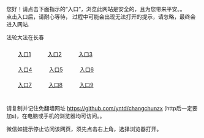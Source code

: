 您好！请点击下面指示的“入口”，浏览此网站是安全的，且为您带来平安。。 <br/>
点击入口后，请耐心等待， 过程中可能会出现无法打开的提示，请忽略，最终会进入网站. </br>

法轮大法在长春<br/>
<div style="padding:10px"><a style="margin:20px" target="_blank" href="https://d24fuo5zz4128a.cloudfront.net/2Qpsp?xtbmbgu" id="ccLink1" rel="nofollow">入口1</a> <a target="_blank" style="margin:20px" href="https://d7lfwggwqjg2h.cloudfront.net/2Qpsp?oqtsevj" id="ccLink2" rel="nofollow">入口2</a> <a style="margin:20px" target="_blank" href="https://da66vriuibbvx.cloudfront.net/2Qpsp?mffuku" id="ccLink3" rel="nofollow">入口3</a></div>

<div style="padding:10px" ><a style="margin:20px" target="_blank" href="https://d24fuo5zz4128a.cloudfront.net/2Qpsp?xtbmbgu" id="ccLink4" rel="nofollow">入口4</a> <a style="margin:20px" href="https://d7lfwggwqjg2h.cloudfront.net/2Qpsp?oqtsevj" target="_blank" id="ccLink5" rel="nofollow">入口5</a> <a style="margin:20px" href="https://da66vriuibbvx.cloudfront.net/2Qpsp?mffuku" target="_blank" id="ccLink6" rel="nofollow">入口6</a></div>

<div style="padding:10px"><a style="margin:20px" target="_blank" href="https://d24fuo5zz4128a.cloudfront.net/2Qpsp?xtbmbgu" id="ccLink7" rel="nofollow">入口7</a> <a style="margin:20px" href="https://d7lfwggwqjg2h.cloudfront.net/2Qpsp?oqtsevj" target="_blank" id="ccLink8" rel="nofollow">入口8</a> <a style="margin:20px" target="_blank" href="https://da66vriuibbvx.cloudfront.net/2Qpsp?mffuku" id="ccLink9" rel="nofollow">入口9</a></div>

<br/>



请复制并记住免翻墙网址 https://github.com/yntd/changchunzx (http后一定要加s)，在电脑或手机的浏览器均可访问。。<br/>

微信如提示停止访问该网页，须先点击右上角，选择浏览器打开。
